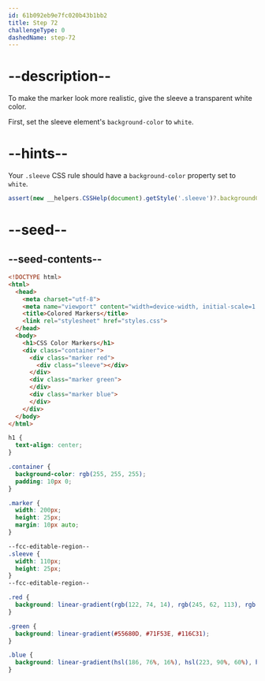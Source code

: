 ```yaml
---
id: 61b092eb9e7fc020b43b1bb2
title: Step 72
challengeType: 0
dashedName: step-72
---
```


# --description--

To make the marker look more realistic, give the sleeve a transparent white color.

First, set the sleeve element's `background-color` to `white`.

# --hints--

Your `.sleeve` CSS rule should have a `background-color` property set to `white`.

```js
assert(new __helpers.CSSHelp(document).getStyle('.sleeve')?.backgroundColor === 'white');
```

# --seed--

## --seed-contents--

```html
<!DOCTYPE html>
<html>
  <head>
    <meta charset="utf-8">
    <meta name="viewport" content="width=device-width, initial-scale=1.0">
    <title>Colored Markers</title>
    <link rel="stylesheet" href="styles.css">
  </head>
  <body>
    <h1>CSS Color Markers</h1>
    <div class="container">
      <div class="marker red">
        <div class="sleeve"></div>
      </div>
      <div class="marker green">
      </div>
      <div class="marker blue">
      </div>
    </div>
  </body>
</html>
```

```css
h1 {
  text-align: center;
}

.container {
  background-color: rgb(255, 255, 255);
  padding: 10px 0;
}

.marker {
  width: 200px;
  height: 25px;
  margin: 10px auto;
}

--fcc-editable-region--
.sleeve {
  width: 110px;
  height: 25px;
}
--fcc-editable-region--

.red {
  background: linear-gradient(rgb(122, 74, 14), rgb(245, 62, 113), rgb(162, 27, 27));
}

.green {
  background: linear-gradient(#55680D, #71F53E, #116C31);
}

.blue {
  background: linear-gradient(hsl(186, 76%, 16%), hsl(223, 90%, 60%), hsl(240, 56%, 42%));
}

```
